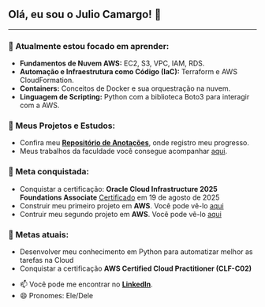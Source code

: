 ## Olá, eu sou o Julio Camargo! 👋

---

### 🌱 Atualmente estou focado em aprender:
* **Fundamentos de Nuvem AWS:** EC2, S3, VPC, IAM, RDS.
* **Automação e Infraestrutura como Código (IaC):** Terraform e AWS CloudFormation.
* **Containers:** Conceitos de Docker e sua orquestração na nuvem.
* **Linguagem de Scripting:** Python com a biblioteca Boto3 para interagir com a AWS.

### 🔭 Meus Projetos e Estudos:
* Confira meu **[Repositório de Anotações](https://github.com/julioccamargo/artigos)**, onde registro meu progresso.
* Meus trabalhos da faculdade você consegue acompanhar [aqui](link).

### 🎯 Meta conquistada:
*  Conquistar a certificação: **Oracle Cloud Infrastructure 2025 Foundations Associate** [Certificado](https://catalog-education.oracle.com/ords/certview/sharebadge?id=8CA2C2A70AC92E8F36F83B93CBC91428F228639E15865203ECF28778D8B2CD12) em 19 de agosto de 2025
* Construir meu primeiro projeto em **AWS**. Você pode vê-lo [aqui](https://github.com/julioccamargo/primeiro-projeto-AWS)
* Contruir meu segundo projeto em **AWS**. Você pode vê-lo [aqui](https://github.com/julioccamargo/projeto-docker-ecs)

### 🎯 Metas atuais:

* Desenvolver meu conhecimento em Python para automatizar melhor as tarefas na Cloud
* Conquistar a certificação **AWS Certified Cloud Practitioner (CLF-C02)**

- 📫 Você pode me encontrar no **[LinkedIn](https://linkedin.com/in/julioccamargo)**.
- 😄 Pronomes: Ele/Dele

